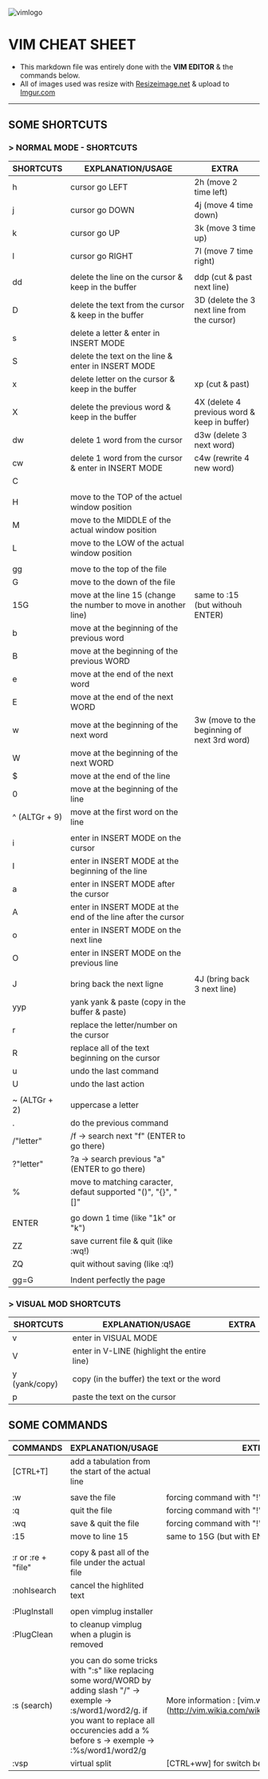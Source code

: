 ![vimlogo](https://upload.wikimedia.org/wikipedia/commons/thumb/9/9f/Vimlogo.svg/220px-Vimlogo.svg.png)

# VIM CHEAT SHEET

* This markdown file was entirely done with the **VIM EDITOR** & the commands below.
* All of images used was resize with [Resizeimage.net](http://resizeimage.net/ "website for resizing image") & upload to [Imgur.com](http://imgur.com "website for uploading image")

---

## SOME SHORTCUTS  

### > NORMAL MODE - SHORTCUTS

|	  SHORTCUTS		| 			EXPLANATION/USAGE				| 	       EXTRA		  |
|-------------------------------|-----------------------------------------------------------------------|---------------------------------|
|h				| cursor go LEFT							| 2h (move 2 time left)
|j				| cursor go DOWN							| 4j (move 4 time down)
|k				| cursor go UP								| 3k (move 3 time up)
|l				| cursor go RIGHT							| 7l (move 7 time right)
|				|
|dd				| delete the line on the cursor & keep in the buffer			| ddp (cut & past next line)
|D				| delete the text from the cursor & keep in the buffer 			| 3D (delete the 3 next line from the cursor)
|s				| delete a letter & enter in INSERT MODE
|S				| delete the text on the line & enter in INSERT MODE
|x 				| delete letter on the cursor & keep in the buffer			| xp (cut & past)
|X				| delete the previous word & keep in the buffer				| 4X (delete 4 previous word & keep in buffer)
|dw				| delete 1 word from the cursor						| d3w (delete 3 next word)
|cw 				| delete 1 word from the cursor & enter in INSERT MODE			| c4w (rewrite 4 new word) 
|C				|
|				|
|H				| move to the TOP of the actuel window position
|M				| move to the MIDDLE of the actual window position
|L				| move to the LOW of the actual window position
|				|
|gg				| move to the top of the file
|G				| move to the down of the file
|15G				| move at the line 15 (change the number to move in another line)	| same to :15 (but withouh ENTER) 
|b				| move at the beginning of the previous word
|B				| move at the beginning of the previous WORD
|e				| move at the end of the next word
|E				| move at the end of the next WORD
|w				| move at the beginning of the next word				| 3w (move to the beginning of next 3rd word)
|W				| move at the beginning of the next WORD
|$				| move at the end of the line
|0				| move at the beginning of the line
|^ (ALTGr + 9)			| move at the first word on the line
|				|
|i 				| enter in INSERT MODE on the cursor
|I				| enter in INSERT MODE at the beginning of the line
|a				| enter in INSERT MODE after the cursor
|A				| enter in INSERT MODE at the end of the line after the cursor
|o				| enter in INSERT MODE on the next line
|O				| enter in INSERT MODE on the previous line
|				|
|J				| bring back the next ligne						| 4J (bring back 3 next line)
|yyp				| yank yank & paste (copy in the buffer & paste)
|r				| replace the letter/number on the cursor
|R				| replace all of the text beginning on the cursor
|u				| undo the last command
|U				| undo the last action
|				|
|~ (ALTGr + 2)			| uppercase a letter
|. 				| do the previous command
|/"letter"			| /f -> search next "f" (ENTER to go there)
|?"letter"			| ?a -> search previous "a" (ENTER to go there)
|%				| move to matching caracter, defaut supported "()", "{}", "[]"
|				|
|ENTER				| go down 1 time (like "1k" or "k")
|ZZ				| save current file & quit (like :wq!)
|ZQ				| quit without saving (like :q!)
|				|
|gg=G				| Indent perfectly the page

### > VISUAL MOD SHORTCUTS

|	  SHORTCUTS		| 			EXPLANATION/USAGE				| 	       EXTRA		  |
|-------------------------------|-----------------------------------------------------------------------|---------------------------------|
|v				| enter in VISUAL MODE
|V				| enter in V-LINE (highlight the entire line)
|y (yank/copy)			| copy (in the buffer) the text or the word
|p				| paste the text on the cursor



## SOME COMMANDS 

|	  COMMANDS		| 			EXPLANATION/USAGE				| 	       EXTRA		  |
|-------------------------------|-----------------------------------------------------------------------|---------------------------------|
|[CTRL+T]			| add a tabulation from the start of the actual line
|				|
|:w				| save the file 							| forcing command with "!" (:wq!)
|:q				| quit the file								| forcing command with "!" (:wq!)
|:wq				| save & quit the file							| forcing command with "!" (:wq!)
|:15				| move to line 15							| same to 15G (but with ENTER)
|				|
|:r or :re + "file"		| copy & past all of the file under the actual file
|:nohlsearch			| cancel the highlited text
|				|
|:PlugInstall			| open vimplug installer
|:PlugClean			| to cleanup vimplug when a plugin is removed
|				|
|:s (search)			| you can do some tricks with ":s" like replacing some word/WORD by adding slash "/" -> exemple -> :s/word1/word2/g. if you want to replace all occurencies add a % before s -> exemple -> :%s/word1/word2/g | More information : [vim.wikia.com] (http://vim.wikia.com/wiki/Search_and_replace)
|:vsp				| virtual split								| [CTRL+ww] for switch between

